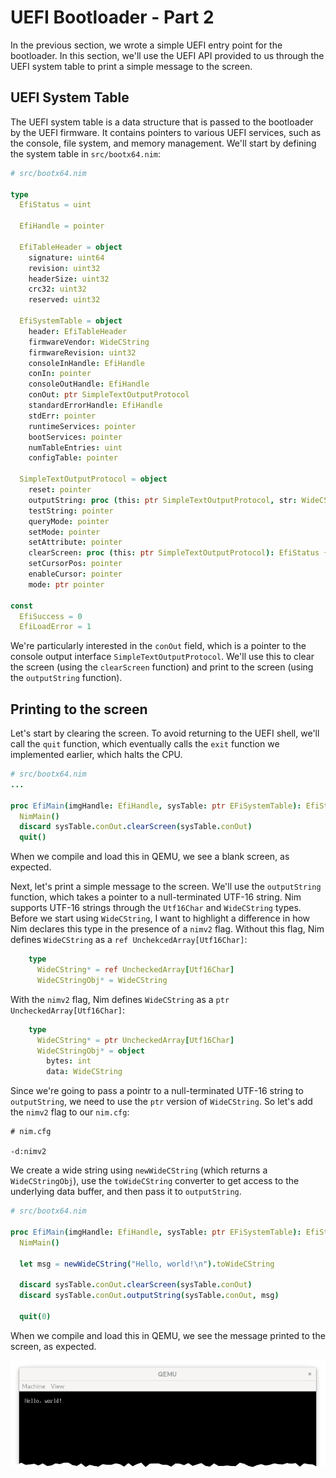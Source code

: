 # UEFI Bootloader - Part 2

In the previous section, we wrote a simple UEFI entry point for the bootloader. In this section, we'll use the UEFI API provided to us through the UEFI system table to print a simple message to the screen.

## UEFI System Table

The UEFI system table is a data structure that is passed to the bootloader by the UEFI firmware. It contains pointers to various UEFI services, such as the console, file system, and memory management. We'll start by defining the system table in `src/bootx64.nim`:

```nim
# src/bootx64.nim

type
  EfiStatus = uint

  EfiHandle = pointer

  EfiTableHeader = object
    signature: uint64
    revision: uint32
    headerSize: uint32
    crc32: uint32
    reserved: uint32

  EfiSystemTable = object
    header: EfiTableHeader
    firmwareVendor: WideCString
    firmwareRevision: uint32
    consoleInHandle: EfiHandle
    conIn: pointer
    consoleOutHandle: EfiHandle
    conOut: ptr SimpleTextOutputProtocol
    standardErrorHandle: EfiHandle
    stdErr: pointer
    runtimeServices: pointer
    bootServices: pointer
    numTableEntries: uint
    configTable: pointer
  
  SimpleTextOutputProtocol = object
    reset: pointer
    outputString: proc (this: ptr SimpleTextOutputProtocol, str: WideCString): EfiStatus {.cdecl.}
    testString: pointer
    queryMode: pointer
    setMode: pointer
    setAttribute: pointer
    clearScreen: proc (this: ptr SimpleTextOutputProtocol): EfiStatus {.cdecl.}
    setCursorPos: pointer
    enableCursor: pointer
    mode: ptr pointer

const
  EfiSuccess = 0
  EfiLoadError = 1
```

We're particularly interested in the `conOut` field, which is a pointer to the console output interface `SimpleTextOutputProtocol`. We'll use this to clear the screen (using the `clearScreen` function) and print to the screen (using the `outputString` function).

## Printing to the screen

Let's start by clearing the screen. To avoid returning to the UEFI shell, we'll call the `quit` function, which eventually calls the `exit` function we implemented earlier, which halts the CPU.

```nim
# src/bootx64.nim
...

proc EfiMain(imgHandle: EfiHandle, sysTable: ptr EFiSystemTable): EfiStatus {.exportc.} =
  NimMain()
  discard sysTable.conOut.clearScreen(sysTable.conOut)
  quit()
```

When we compile and load this in QEMU, we see a blank screen, as expected.

Next, let's print a simple message to the screen. We'll use the `outputString` function, which takes a pointer to a null-terminated UTF-16 string. Nim supports UTF-16 strings through the `Utf16Char` and `WideCString` types. Before we start using `WideCString`, I want to highlight a difference in how Nim declares this type in the presence of a `nimv2` flag. Without this flag, Nim defines `WideCString` as a `ref UnchekcedArray[Utf16Char]`:

```nim
    type
      WideCString* = ref UncheckedArray[Utf16Char]
      WideCStringObj* = WideCString
```

With the `nimv2` flag, Nim defines `WideCString` as a `ptr UncheckedArray[Utf16Char]`:

```nim
    type
      WideCString* = ptr UncheckedArray[Utf16Char]
      WideCStringObj* = object
        bytes: int
        data: WideCString
```

Since we're going to pass a pointr to a null-terminated UTF-16 string to `outputString`, we need to use the `ptr` version of `WideCString`. So let's add the `nimv2` flag to our `nim.cfg`:

```properties
# nim.cfg

-d:nimv2
```

We create a wide string using `newWideCString` (which returns a `WideCStringObj`), use the `toWideCString` converter to get access to the underlying data buffer, and then pass it to `outputString`.

```nim
# src/bootx64.nim

proc EfiMain(imgHandle: EfiHandle, sysTable: ptr EFiSystemTable): EfiStatus {.exportc.} =
  NimMain()

  let msg = newWideCString("Hello, world!\n").toWideCString

  discard sysTable.conOut.clearScreen(sysTable.conOut)
  discard sysTable.conOut.outputString(sysTable.conOut, msg)

  quit(0)
```

When we compile and load this in QEMU, we see the message printed to the screen, as expected.

![Bootloader Hello World](bootloader-hello-world.png)

